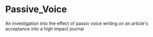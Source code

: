 # Passive_Voice
An investigation into the effect of passiv voice writing on an article's acceptance into a high impact journal
